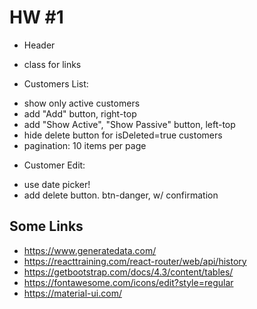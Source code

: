 # HW #1

- Header
 * class for links
- Customers List: 
 * show only active customers
 * add "Add" button, right-top
 * add "Show Active", "Show Passive" button, left-top
 * hide delete button for isDeleted=true customers
 * pagination: 10 items per page
- Customer Edit:
 * use date picker!
 * add delete button. btn-danger, w/ confirmation


## Some Links
- https://www.generatedata.com/
- https://reacttraining.com/react-router/web/api/history
- https://getbootstrap.com/docs/4.3/content/tables/
- https://fontawesome.com/icons/edit?style=regular
- https://material-ui.com/
